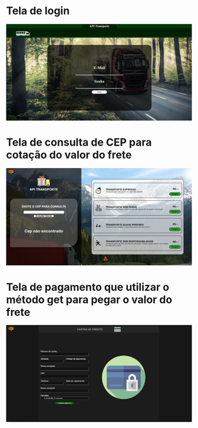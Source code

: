 <h1>Tela de login</h1>

![Exemplo 1](./telas/login.png)


<h1>Tela de consulta de CEP para cotação do valor do frete</h1>

![Exemplo 2](./telas/parteDoCep.png)

<h1>Tela de pagamento que utilizar o método get para pegar o valor do frete </h1>

![Exemplo 3](./telas/telaDePagamento.png)
